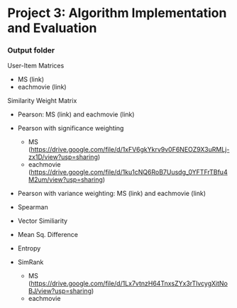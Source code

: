 # Project 3: Algorithm Implementation and Evaluation
### Output folder

User-Item Matrices

+ MS (link)
+ eachmovie (link)

Similarity Weight Matrix

- Pearson: MS (link) and eachmovie (link)

- Pearson with significance weighting

    + MS (https://drive.google.com/file/d/1xFV6gkYkrv9v0F6NEOZ9X3uRMLj-zx1D/view?usp=sharing)
    + eachmovie (https://drive.google.com/file/d/1ku1cNQ6RoB7Uusdg_0YFTFrTBfu4M2um/view?usp=sharing)

- Pearson with variance weighting: MS (link) and eachmovie (link) 

- Spearman

- Vector Similiarity

- Mean Sq. Difference

- Entropy

- SimRank

    + MS (https://drive.google.com/file/d/1Lx7vtnzH64TnxsZYx3rTlvcygXitNoBJ/view?usp=sharing)
    + eachmovie

